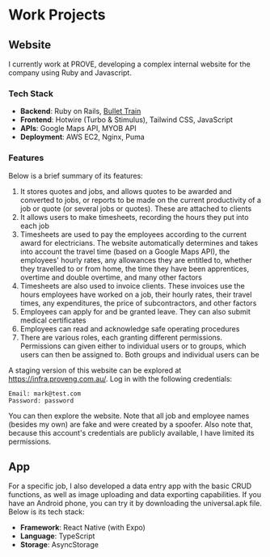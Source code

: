 # Work Projects
## Website
I currently work at PROVE, developing a complex internal website for the company using Ruby and Javascript.

### Tech Stack
- **Backend**: Ruby on Rails, [Bullet Train](https://github.com/bullet-train-co/bullet_train)
- **Frontend**: Hotwire (Turbo & Stimulus), Tailwind CSS, JavaScript
- **APIs**: Google Maps API, MYOB API
- **Deployment**: AWS EC2, Nginx, Puma

### Features
Below is a brief summary of its features:
1. It stores quotes and jobs, and allows quotes to be awarded and converted to jobs, or reports to be made on the current productivity of a job or quote (or several jobs or quotes). These are attached to clients
1. It allows users to make timesheets, recording the hours they put into each job
1. Timesheets are used to pay the employees according to the current award for electricians. The website automatically determines and takes into account the travel time (based on a Google Maps API), the employees' hourly rates, any allowances they are entitled to, whether they travelled to or from home, the time they have been apprentices, overtime and double overtime, and many other factors
1. Timesheets are also used to invoice clients. These invoices use the hours employees have worked on a job, their hourly rates, their travel times, any expenditures, the price of subcontractors, and other factors
1. Employees can apply for and be granted leave. They can also submit medical certificates
1. Employees can read and acknowledge safe operating procedures
1. There are various roles, each granting different permissions. Permissions can given either to individual users or to groups, which users can then be assigned to. Both groups and individual users can be 

A staging version of this website can be explored at https://infra.proveng.com.au/. Log in with the following credentials:
    
    Email: mark@test.com
    Password: password

You can then explore the website. Note that all job and employee names (besides my own) are fake and were created by a spoofer. Also note that, because this account's credentials are publicly available, I have limited its permissions.

## App
For a specific job, I also developed a data entry app with the basic CRUD functions, as well as image uploading and data exporting capabilities. If you have an Android phone, you can try it by downloading the universal.apk file. Below is its tech stack:
- **Framework**: React Native (with Expo) 
- **Language**: TypeScript
- **Storage**: AsyncStorage